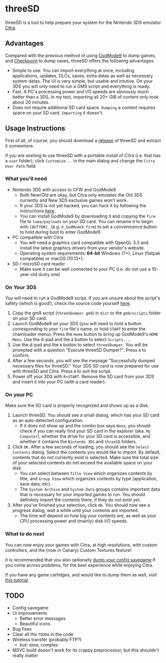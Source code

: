 threeSD
========

threeSD is a tool to help prepare your system for the Nintendo 3DS emulator [Citra](https://citra-emu.org).

## Advantages

Compared with the previous method of using [GodMode9](https://github.com/d0k3/GodMode9) to dump games, and [Checkpoint](https://github.com/FlagBrew/Checkpoint) to dump saves, threeSD offers the following advantages:

* Simple to use. You can import everything at once, including applications, updates, DLCs, saves, extra datas as well as necessary system datas. The UI is very simple, but usable and intutive. On your 3DS you will only need to run a GM9 script and everything is ready.
* Fast. A PC's processing power and I/O speeds are obviously much better than a 3DS. In my test, importing all 20+ GiB of content only took about 20 minutes.
* Does not require additional SD card space. `Dumping` a content requires space on your SD card. `Importing` it doesn't.

## Usage Instructions

First of all, of course, you should download a [release](https://github.com/zhaowenlan1779/threeSD/releases) of threeSD and extract it somewhere.

If you are wishing to use threeSD with a portable install of Citra (i.e. that has a `user` folder), click `Customize...` in the main dialog and change the `Citra User Path` field.

### What you'll need

* Nintendo 3DS with access to CFW and GodMode9
    * Both New/Old are okay, but Citra only emulates the Old 3DS currently and New 3DS exclusive games won't work.
    * If your 3DS is not yet hacked, you can hack it by following the instructions [here](https://3ds.hacks.guide).
    * You can install GodMode9 by downloading it and copying the `firm` file to `luma/payloads` on your SD card. You can rename it to begin with `[BUTTON]_` (e.g. `X_GodMode9.firm`) to set a convenicence button to hold during boot to enter GodMode9.
* PC compatible with Citra
    * You will need a graphics card compatible with OpenGL 3.3 and install the latest graphics drivers from your vendor's website.
    * Operating system requirements: **64-bit** Windows (7+), Linux (flatpak compatible) or macOS (10.13+).
* SD / microSD card reader
    * Make sure it can be well connected to your PC (i.e. do not use a 10-year-old dusty one)

### On Your 3DS

You will need to run a GodMode9 script. If you are unsure about the script's safety (which is good!), check the source code yourself [here](https://github.com/zhaowenlan1779/threeSD/blob/master/dist/threeSDumper.gm9).

1. Copy the gm9 script (`threeSDumper.gm9`) in `dist` to the `gm9/scripts` folder on your SD card.
1. Launch GodMode9 on your 3DS (you will need to hold a button corresponding to your `firm` file's name, or hold `START` to enter the chainloader menu). Press the `Home` button to bring up GodMode9's `HOME Menu`. Use the d-pad and the `A` button to select `Scripts...`.
1. Use the d-pad and the `A` button to select `threeSDumper`. You will be prompted with a question "Execute threeSD Dumper?". Press `A` to confirm.
1. After a few seconds, you will see the message "Successfully dumped necessary files for threeSD." Your 3DS SD card is now prepared for use with threeSD and Citra. Press `A` to exit the script.
1. Power off your 3DS with `R+START`. Remove the SD card from your 3DS and insert it into your PC (with a card reader).

### On your PC

Make sure the SD card is properly recognized and shows up as a disk.

1. Launch threeSD. You should see a small dialog, which has your SD card as an auto-detected configuration. 
    * If it does not show up and the combo box says `None`, you should check if you can really find your SD card in the explorer (aka. `My Computer`), whether the drive for your SD card is accessible, and whether it contains the `Nintendo 3DS` and `threeSD` folders.
1. Click `OK`. After a few seconds of loading, you should see the `Select Contents` dialog. Select the contents you would like to import. By default, contents that do not currently exist is selected. Make sure the total size of your selected contents do not exceed the available space on your disk.
    * You can select between `Title View` which organizes contents by title, and `Group View` which organizes contents by type (application, save data, etc).
    * The `System Archive` and `System Data` groups contains important data that is necessary for your imported games to run. You should definitely import the contents there, if they do not exist yet.
1. After you've finished your selection, click `OK`. You should now see a progress dialog; wait a while until your contents are imported.
    * The time will depend on how big your contents are, as well as your CPU processing power and (mainly) disk I/O speeds.

### What to do next

You can now enjoy your games with Citra, at high resolutions, with custom controllers, and the (now in Canary) Custom Textures feature!

It is recommended that you also optionally [dump your config savegame](https://citra-emu.org/wiki/dumping-config-savegame-from-a-3ds-console) if you come across problems, for the best experience while enjoying Citra.

If you have any game cartidges, and would like to dump them as well, visit [this tutorial](https://citra-emu.org/wiki/dumping-game-cartridges).

## TODO

* Config savegame
* UI improvements
    * Better error messages
    * Beautiful icons
* Bug fixes
* Clear all the `TODO`s in the code
* Wireless transfer (probably FTP?)
    * but: slow, complex
* MSVC build doesn't work for its crappy preprocessor, but this shouldn't really matter

